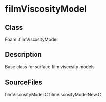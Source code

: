 # filmViscosityModel 
## Class
Foam::filmViscosityModel

## Description
Base class for surface film viscosity models

## SourceFiles
filmViscosityModel.C
filmViscosityModelNew.C

